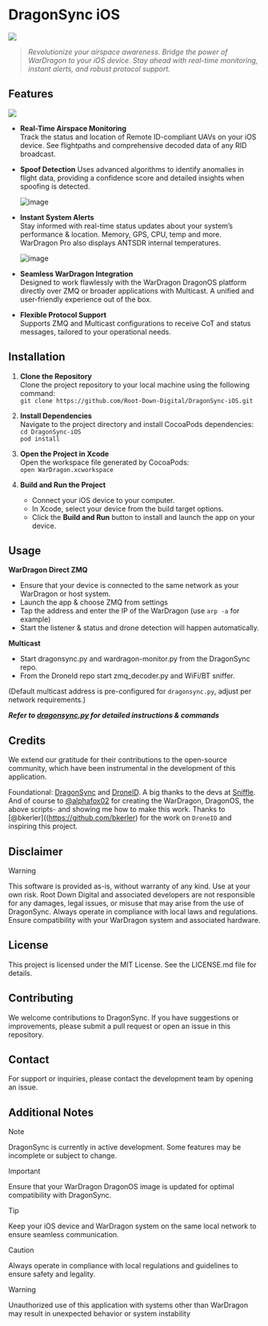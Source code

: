 # DragonSync iOS
<p align="left">
  <img src="https://github.com/user-attachments/assets/866fe12d-2bd7-431c-9979-0bc32e2bd2fd" >
</p>

> *Revolutionize your airspace awareness. Bridge the power of WarDragon to your iOS device. Stay ahead with real-time monitoring, instant alerts, and robust protocol support.*

## Features

<p align="left">
  <img src="https://github.com/user-attachments/assets/1f7ea78b-37f7-4ef1-939b-a1291d6216b4">
</p>

- **Real-Time Airspace Monitoring**  
  Track the status and location of Remote ID-compliant UAVs on your iOS device. See flightpaths and comprehensive decoded data of any RID broadcast.

- **Spoof Detection**
  Uses advanced algorithms to identify anomalies in flight data, providing a confidence score and detailed insights when spoofing is detected.

  ![image](https://github.com/user-attachments/assets/b06547b7-4f04-4e80-a562-232b96cc8a5b)


- **Instant System Alerts**  
  Stay informed with real-time status updates about your system’s performance & location. Memory, GPS, CPU, temp and more. WarDragon Pro also displays ANTSDR internal temperatures.

  ![image](https://github.com/user-attachments/assets/daf1f020-b852-40e9-be95-dcc3d02371af)


- **Seamless WarDragon Integration**  
  Designed to work flawlessly with the WarDragon DragonOS platform directly over ZMQ or broader applications with Multicast. A unified and user-friendly experience out of the box. 

- **Flexible Protocol Support**  
  Supports ZMQ and Multicast configurations to receive CoT and status messages, tailored to your operational needs.

## Installation

1. **Clone the Repository**  
   Clone the project repository to your local machine using the following command:  
   `git clone https://github.com/Root-Down-Digital/DragonSync-iOS.git`

2. **Install Dependencies**  
   Navigate to the project directory and install CocoaPods dependencies:  
   `cd DragonSync-iOS`  
   `pod install`

3. **Open the Project in Xcode**  
   Open the workspace file generated by CocoaPods:  
   `open WarDragon.xcworkspace`

4. **Build and Run the Project**  
   - Connect your iOS device to your computer.  
   - In Xcode, select your device from the build target options.  
   - Click the **Build and Run** button to install and launch the app on your device.

## Usage
**WarDragon Direct ZMQ**
- Ensure that your device is connected to the same network as your WarDragon or host system.
- Launch the app & choose ZMQ from settings 
- Tap the address and enter the IP of the WarDragon (use `arp -a` for example)
- Start the listener & status and drone detection will happen automatically. 

**Multicast**
- Start dragonsync.py and wardragon-monitor.py from the DragonSync repo.
- From the DroneId repo start zmq_decoder.py and WiFi/BT sniffer. 

(Default multicast address is pre-configured for `dragonsync.py`, adjust per network requirements.)

  _**Refer to [dragonsync.py](https://github.com/alphafox02/DragonSync) for detailed instructions & commands**_

## Credits
We extend our gratitude for their contributions to the open-source community, which have been instrumental in the development of this application.

Foundational: [DragonSync](https://github.com/alphafox02/DragonSync) and [DroneID](https://github.com/bkerler/DroneID). A big thanks to the devs at [Sniffle](https://github.com/nccgroup/Sniffle). And of course to [@alphafox02](https://github.com/alphafox02) for creating the WarDragon, DragonOS, the above scripts- and showing me how to make this work. Thanks to [@bkerler]((https://github.com/bkerler) for the work on `DroneID` and inspiring this project. 

## Disclaimer

> [!WARNING]
> This software is provided as-is, without warranty of any kind. Use at your own risk.
Root Down Digital and associated developers are not responsible for any damages, legal issues, or misuse that may arise from the use of DragonSync. Always operate in compliance with local laws and regulations. Ensure compatibility with your WarDragon system and associated hardware.

## License

This project is licensed under the MIT License. See the LICENSE.md file for details.

## Contributing

We welcome contributions to DragonSync. If you have suggestions or improvements, please submit a pull request or open an issue in this repository.

## Contact

For support or inquiries, please contact the development team by opening an issue.

## Additional Notes

> [!NOTE]
> DragonSync is currently in active development. Some features may be incomplete or subject to change.

> [!IMPORTANT]
> Ensure that your WarDragon DragonOS image is updated for optimal compatibility with DragonSync.

> [!TIP]
> Keep your iOS device and WarDragon system on the same local network to ensure seamless communication.

> [!CAUTION]
> Always operate in compliance with local regulations and guidelines to ensure safety and legality.

> [!WARNING]
> Unauthorized use of this application with systems other than WarDragon may result in unexpected behavior or system instability
